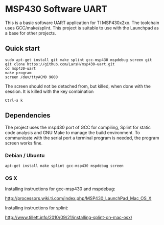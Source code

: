 MSP430 Software UART
=============

This is a basic software UART application for TI MSP430x2xx.
The toolchain uses GCC/make/splint. This project is suitable to use with the Launchpad as a base for other projects.


Quick start
-------

    sudo apt-get install git make splint gcc-msp430 mspdebug screen git
    git clone https://github.com/LarsH/msp430-uart.git
    cd msp430-uart
    make program
    screen /dev/ttyACM0 9600   

The screen should not be detached from, but killed, when done with the session.
It is killed with the key combination

    Ctrl-a k

Dependencies
-------

The project uses the msp430 port of GCC for compiling, Splint for static code analysis and GNU Make to manage the build environment. To communicate with the serial port a terminal program is needed, the program screen works fine.

### Debian / Ubuntu

    apt-get install make splint gcc-msp430 mspdebug screen

### OS X
Installing instructions for gcc-msp430 and mspdebug:

<http://processors.wiki.ti.com/index.php/MSP430_LaunchPad_Mac_OS_X>

Installing instructions for splint:

<http://www.tillett.info/2010/09/21/installing-splint-on-mac-osx/>

